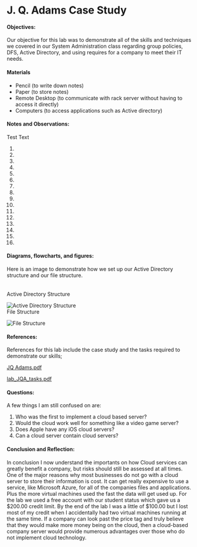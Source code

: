 <h1>J. Q. Adams Case Study</h1>
  <h4>Objectives:</h4>
  <p>Our objective for this lab was to demonstrate all of the skills and techniques we covered in our System Administration class regarding group policies, DFS, Active Directory, and using requires for a company to meet their IT needs.
</p>
  <h4>Materials</h4> 
  <ul>
    <li>Pencil (to write down notes)</li>
    <li>Paper (to store notes)</li>
    <li>Remote Desktop (to communicate with rack server without having  to access it directly)</li>
    <li>Computers (to access applications such as Active directory)
  </ul>
  <h4>Notes and Observations:</h4>
    <p>
      Test Text
    </p>
    <ol>
      <li></li>
      <li></li>
      <li></li> 
      <li></li>
      <li></li>
      <li></li>
      <li></li> 
      <li></li>
      <li></li>
      <li></li>
      <li></li> 
      <li></li>
      <li></li>
      <li></li>
      <li></li> 
      <li></li>
    </ol>
  <h4>Diagrams, flowcharts, and figures:</h4>
  Here is an image to demonstrate how we set up our Active Directory structure and our file structure.
  <br><br><br>
 Active Directory Structure  
 
 ![Active Directory Structure](https://user-images.githubusercontent.com/31741807/58062539-4ce96b80-7b40-11e9-83ea-1e79ad6873a3.png)
 <br>File Structure
 
 ![File Structure](https://user-images.githubusercontent.com/31741807/58062625-95088e00-7b40-11e9-8812-ffa87487b91e.PNG)

  <h4>References:</h4>
    References for this lab include the case study and the tasks required to demonstrate our skills;
  
  
   [JQ Adams.pdf](https://github.com/DesignsMP/Lab_Reports/files/3200405/JQ.Adams.pdf)
   
   [lab_JQA_tasks.pdf](https://github.com/DesignsMP/Lab_Reports/files/3200406/lab_JQA_tasks.1.pdf)

   
  <h4>Questions:</h4>
  A few things I am still confused on are:
  <ol>
  <li> Who was the first to implement a cloud based server?</li>
  <li> Would the cloud work well for something like a video game  server?</li>
  <li> Does Apple have any iOS cloud servers?</li>
  <li> Can a cloud server contain cloud servers?</li>
  </ol>
  <h4>Conclusion and Reflection:</h4>
    <p>
    In conclusion I now understand the importants on how Cloud services can greatly benefit a company, but risks should still be assessed at all times. One of the major reasons why most businesses do not go with a cloud server to store their information is cost. It can get really expensive to use a service, like Microsoft Azure, for all of the companies files and applications. Plus the more virtual machines used the fast the data will get used up. For the lab we used a free account with our student status which gave us a $200.00 credit limit. By the end of the lab I was a little of $100.00 but I lost most of my credit when I accidentally had two virtual machines running at the same time. If a company can look past the price tag and truly believe that they would make more money being on the cloud, then a cloud-based company server would provide numerous advantages over those who do not implement cloud technology.
    </p>

